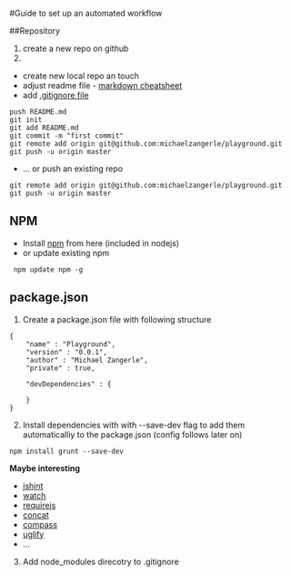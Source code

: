 #Guide to set up an automated workflow

##Repository

1. create a new repo on github
2. 

  * create new local repo an touch
  * adjust readme file - [markdown cheatsheet](https://github.com/adam-p/markdown-here/wiki/Markdown-Cheatsheet)
  * add [.gitignore file](https://help.github.com/articles/ignoring-files)

```
push README.md
git init
git add README.md
git commit -m "first commit"
git remote add origin git@github.com:michaelzangerle/playground.git
git push -u origin master
```

  * ... or push an existing repo 

```
git remote add origin git@github.com:michaelzangerle/playground.git
git push -u origin master
```

## NPM

  * Install [npm](http://nodejs.org/) from here (included in nodejs)
  * or update existing npm 

```
 npm update npm -g
```

## package.json

1. Create a package.json file with following structure

```
{
    "name" : "Playground",
    "version" : "0.0.1",
    "author" : "Michael Zangerle",
    "private" : true,

    "devDependencies" : {
        
    } 
}
```

2. Install dependencies with with --save-dev flag to add them automaticalliy to the package.json (config follows later on)

```
npm install grunt --save-dev
```
**Maybe interesting**
  * [jshint](https://github.com/gruntjs/grunt-contrib-jshint)
  * [watch](https://github.com/gruntjs/grunt-contrib-watch)
  * [requirejs](https://github.com/gruntjs/grunt-contrib-requirejs)
  * [concat](https://github.com/gruntjs/grunt-contrib-concat)
  * [compass](https://github.com/gruntjs/grunt-contrib-compass)
  * [uglify](https://github.com/gruntjs/grunt-contrib-uglify)
  * ...

3. Add node_modules direcotry to .gitignore
